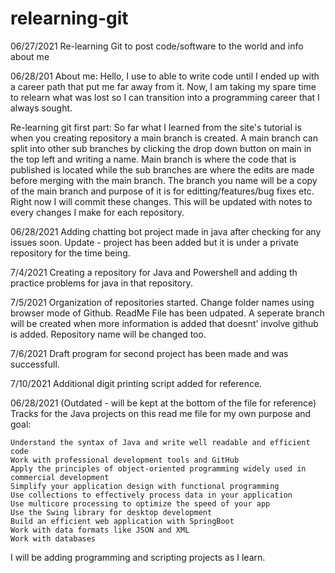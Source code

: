 # relearning-git
06/27/2021
Re-learning Git to post code/software to the world and info about me

06/28/201
About me:
Hello, I use to able to write code until I ended up with a career path that put me far away from it.
Now, I am taking my spare time to relearn what was lost so I can transition into a programming career that I always sought.

Re-learning git first part:
So far what I learned from the site's tutorial is when you creating repository a main branch is created.
A main branch can split into other sub branches by clicking the drop down button on main in the top left and writing a name.
Main branch is where the code that is published is located while the sub branches are where the edits are made before merging with the main branch.
The branch you name will be a copy of the main branch and purpose of it is for editting/features/bug fixes etc.
Right now I will commit these changes. This will be updated with notes to every changes I make for each repository.



06/28/2021
Adding chatting bot project made in java after checking for any issues soon. Update - project has been added but it is under a private repository for the time being.

7/4/2021
Creating a repository for Java and Powershell and adding th practice problems for java in that repository.

7/5/2021
Organization of repositories started. 
Change folder names using browser mode of Github. ReadMe File has been udpated. 
A seperate branch will be created when more information is added that doesnt' involve github is added. Repository name will be changed too.

7/6/2021
Draft program for second project has been made and was successfull.

7/10/2021
Additional digit printing script added for reference.

06/28/2021 (Outdated - will be kept at the bottom of the file for reference)
Tracks for the Java projects on this read me file for my own purpose and goal:

    Understand the syntax of Java and write well readable and efficient code
    Work with professional development tools and GitHub
    Apply the principles of object-oriented programming widely used in commercial development
    Simplify your application design with functional programming
    Use collections to effectively process data in your application
    Use multicore processing to optimize the speed of your app
    Use the Swing library for desktop development
    Build an efficient web application with SpringBoot
    Work with data formats like JSON and XML
    Work with databases


I will be adding programming and scripting projects as I learn.
